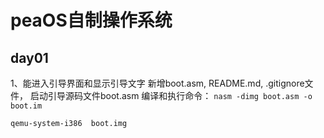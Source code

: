 # peaOS自制操作系统

## day01
1、能进入引导界面和显示引导文字
新增boot.asm, README.md, .gitignore文件， 启动引导源码文件boot.asm
编译和执行命令：
`nasm -dimg boot.asm -o boot.im`

`qemu-system-i386  boot.img`